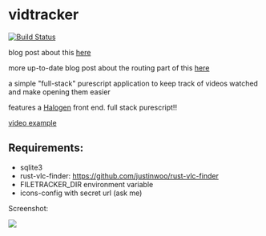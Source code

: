 # vidtracker

[![Build Status](https://travis-ci.org/justinwoo/vidtracker.svg?branch=master)](https://travis-ci.org/justinwoo/vidtracker)

blog post about this [here](http://qiita.com/kimagure/items/b576b5bfe370180599f8)

more up-to-date blog post about the routing part of this [here](https://qiita.com/kimagure/items/bb9bd3e4ffe1bba4c214)

a simple "full-stack" purescript application to keep track of videos watched and make opening them easier

features a [Halogen](https://github.com/slamdata/purescript-halogen) front end. full stack purescript!!

[video example](https://twitter.com/jusrin00/status/843025971234177024)

## Requirements:

* sqlite3
* rust-vlc-finder: https://github.com/justinwoo/rust-vlc-finder
* FILETRACKER_DIR environment variable
* icons-config with secret url (ask me)

Screenshot:

![](http://i.imgur.com/ijyaVcM.png)
